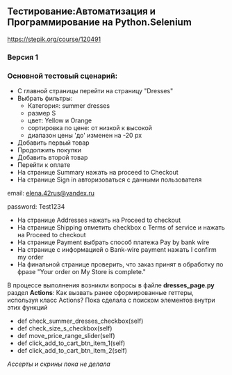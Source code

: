 ## Тестирование:Автоматизация и Программирование на Python.Selenium
https://stepik.org/course/120491

<h3>Версия 1 
<h3>Основной тестовый сценарий:</h3>

* С главной страницы перейти на страницу "Dresses"
* Выбрать фильтры:
  * Категория: summer dresses
  * размер S
  * цвет: Yellow и Orange
  * сортировка по цене: от низкой к высокой
  * диапазон цены 'до' изменен на -20 px
* Добавить первый товар
* Продолжить покупки
* Добавить второй товар
* Перейти к оплате
* На странице Summary нажать на proceed to Checkout
* На странице Sign in авторизоваться с данными пользователя 

email: elena.42rus@yandex.ru 

password: Test1234
* На странице Addresses нажать на Proceed to checkout
* На странице Shipping отметить checkbox с Terms of service и нажать на Proceed to checkout
* На странице Payment выбрать способ платежа Pay by bank wire
* На странице с информацией о Bank-wire payment нажать I confirm my order
* На финальной странице проверить, что заказ принят в обработку по фразе "Your order on My Store is complete."

В процессе выполнения возникли вопросы в файле **dresses_page.py** раздел **Actions**:
Как вызвать ранее сформированные геттеры, используя класс Actions? Пока сделала с поиском элементов внутри этих функций
* def check_summer_dresses_checkbox(self)
* def check_size_s_checkbox(self)
* def move_price_range_slider(self)
* def click_add_to_cart_btn_item_1(self)
* def click_add_to_cart_btn_item_2(self)


_Ассерты и скрины пока не делала_

